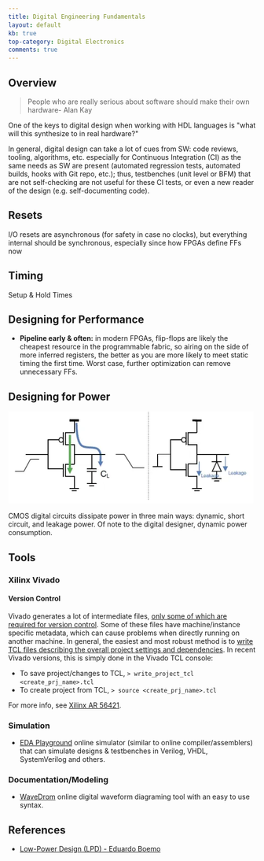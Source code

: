 ```yaml
---
title: Digital Engineering Fundamentals
layout: default
kb: true
top-category: Digital Electronics
comments: true
---
```


## Overview

> People who are really serious about software should make their own hardware- Alan Kay

One of the keys to digital design when working with HDL languages is "what will this synthesize to in real hardware?"

In general, digital design can take a lot of cues from SW: code reviews, tooling, algorithms, etc. especially for Continuous Integration (CI) as the same needs as SW are present (automated regression tests, automated builds, hooks with Git repo, etc.); thus, testbenches (unit level or BFM) that are not self-checking are not useful for these CI tests, or even a new reader of the design (e.g. self-documenting code).

## Resets

I/O resets are asynchronous (for safety in case no clocks), but everything internal should be synchronous, especially since how FPGAs define FFs now





## Timing

Setup & Hold Times






## Designing for Performance

+ **Pipeline early & often:** in modern FPGAs, flip-flops are likely the cheapest resource in the programmable fabric, so airing on the side of more inferred registers, the better as you are more likely to meet static timing the first time. Worst case, further optimization can remove unnecessary FFs.



## Designing for Power

![CMOS Power Dissipation](./cmos_power.png)

CMOS digital circuits dissipate power in three main ways: dynamic, short circuit, and leakage power. Of note to the digital designer, dynamic power consumption.



## Tools

### Xilinx Vivado

#### Version Control

Vivado generates a lot of intermediate files, [only some of which are required for version control](https://www.xilinx.com/video/hardware/vivado-design-suite-revision-control.html). Some of these files have machine/instance specific metadata, which can cause problems when directly running on another machine. In general, the easiest and most robust method is to [write TCL files describing the overall project settings and dependencies](https://www.fpgadeveloper.com/2014/08/version-control-for-vivado-projects.html/). In recent Vivado versions, this is simply done in the Vivado TCL console:
* To save project/changes to TCL, `> write_project_tcl <create_prj_name>.tcl`
* To create project from TCL, `> source <create_prj_name>.tcl`

For more info, see [Xilinx AR 56421](https://support.xilinx.com/s/article/56421?language=en_US).

### Simulation

- [EDA Playground](https://www.edaplayground.com/home) online simulator (similar to online compiler/assemblers) that can simulate designs & testbenches in Verilog, VHDL, SystemVerilog and others.

### Documentation/Modeling

- [WaveDrom](https://wavedrom.com/editor.html) online digital waveform diagraming tool with an easy to use syntax.


## References

* [Low-Power Design (LPD) - Eduardo Boemo](https://www.eurasip.org/Seminars/EURASIPLowPowerSeminar_talk1.pdf)


